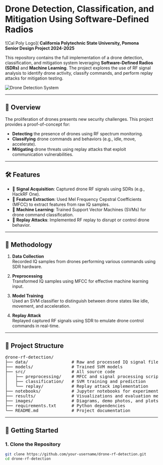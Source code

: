 # Drone Detection, Classification, and Mitigation Using Software-Defined Radios  
![Cal Poly Logo](
**California Polytechnic State University, Pomona**  
**Senior Design Project 2024-2025**

This repository contains the full implementation of a drone detection, classification, and mitigation system leveraging **Software-Defined Radios (SDRs)** and **Machine Learning**. The project explores the use of RF signal analysis to identify drone activity, classify commands, and perform replay attacks for mitigation testing.

![Drone Detection System](images/demo_setup.jpg)

---

## 📡 Overview

The proliferation of drones presents new security challenges. This project provides a proof-of-concept for:

- **Detecting** the presence of drones using RF spectrum monitoring.
- **Classifying** drone commands and behaviors (e.g., idle, move, accelerate).
- **Mitigating** drone threats using replay attacks that exploit communication vulnerabilities.

---

## 🛠️ Features

- 📶 **Signal Acquisition**: Captured drone RF signals using SDRs (e.g., HackRF One).
- 🎵 **Feature Extraction**: Used Mel Frequency Cepstral Coefficients (MFCC) to extract features from raw IQ samples.
- 🤖 **Machine Learning**: Trained Support Vector Machines (SVMs) for drone command classification.
- 🔁 **Replay Attacks**: Implemented RF replay to disrupt or control drone behavior.

---

## 🧪 Methodology

1. **Data Collection**  
   Recorded IQ samples from drones performing various commands using SDR hardware.

2. **Preprocessing**  
   Transformed IQ samples using MFCC for effective machine learning input.

3. **Model Training**  
   Used an SVM classifier to distinguish between drone states like idle, movement, and acceleration.

4. **Replay Attack**  
   Replayed captured RF signals using SDR to emulate drone control commands in real-time.

---

## 📁 Project Structure

<pre>
drone-rf-detection/
├── data/                 # Raw and processed IQ signal files
├── models/               # Trained SVM models
├── src/                  # All source code
│   ├── preprocessing/    # MFCC and signal processing scripts
│   ├── classification/   # SVM training and prediction
│   └── replay/           # Replay attack implementation
├── notebooks/            # Jupyter notebooks for experiments and analysis
├── results/              # Visualizations and evaluation metrics
├── images/               # Diagrams, demo photos, and plots
├── requirements.txt      # Python dependencies
└── README.md             # Project documentation
</pre>

---

## 🚀 Getting Started

### 1. Clone the Repository

```bash
git clone https://github.com/your-username/drone-rf-detection.git
cd drone-rf-detection
